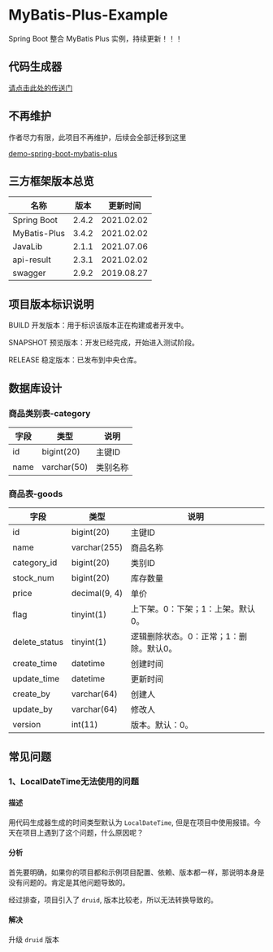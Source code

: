# MyBatis-Plus-Example

Spring Boot 整合 MyBatis Plus 实例，持续更新！！！

## 代码生成器

[请点击此处的传送门](https://github.com/fengwenyi/mybatis-plus-code-generator)

## 不再维护

作者尽力有限，此项目不再维护，后续会全部迁移到这里

[demo-spring-boot-mybatis-plus](https://github.com/fengwenyi/spring-boot-demo/tree/main/demo-spring-boot-mybatis-plus)

## 三方框架版本总览

| 名称 | 版本 | 更新时间 |
| --- | --- | --- |
| Spring Boot | 2.4.2 |  2021.02.02 |
| MyBatis-Plus | 3.4.2 |  2021.02.02 |
| JavaLib | 2.1.1 |  2021.07.06 |
| api-result | 2.3.1 |  2021.02.02 |
| swagger | 2.9.2 |  2019.08.27 |

## 项目版本标识说明

BUILD
开发版本：用于标识该版本正在构建或者开发中。

SNAPSHOT
预览版本：开发已经完成，开始进入测试阶段。

RELEASE
稳定版本：已发布到中央仓库。

## 数据库设计

### 商品类别表-category
| 字段 | 类型 | 说明 |
| --- | --- | --- |
| id | bigint(20) | 主键ID |
| name | varchar(50) | 类别名称 |

### 商品表-goods
| 字段 | 类型 | 说明 |
| --- | --- | --- |
| id | bigint(20) | 主键ID |
| name | varchar(255) | 商品名称 |
| category_id | bigint(20) | 类别ID |
| stock_num | bigint(20) | 库存数量 |
| price | decimal(9, 4) | 单价 |
| flag | tinyint(1) | 上下架。0：下架；1：上架。默认0。 |
| delete_status | tinyint(1) | 逻辑删除状态。0：正常；1：删除。默认0。 |
| create_time | datetime | 创建时间 |
| update_time | datetime | 更新时间 |
| create_by | varchar(64) | 创建人 |
| update_by | varchar(64) | 修改人 |
| version | int(11) | 版本。默认：0。 |

## 常见问题

### 1、LocalDateTime无法使用的问题

#### 描述

用代码生成器生成的时间类型默认为 `LocalDateTime`, 但是在项目中使用报错。今天在项目上遇到了这个问题，什么原因呢？

#### 分析

首先要明确，如果你的项目都和示例项目配置、依赖、版本都一样，那说明本身是没有问题的。肯定是其他问题导致的。

经过排查，项目引入了 `druid`, 版本比较老，所以无法转换导致的。

#### 解决

升级 `druid` 版本
